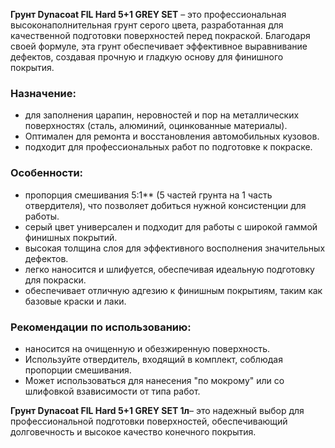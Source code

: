 **Грунт Dynacoat FIL Hard 5+1 GREY SET** – это профессиональная высоконаполнительная грунт серого цвета, разработанная для качественной подготовки поверхностей перед покраской. Благодаря своей формуле, эта грунт обеспечивает эффективное выравнивание дефектов, создавая прочную и гладкую основу для финишного покрытия.

### Назначение:

- для заполнения царапин, неровностей и пор на металлических поверхностях (сталь, алюминий, оцинкованные материалы).
- Оптимален для ремонта и восстановления автомобильных кузовов.
- подходит для профессиональных работ по подготовке к покраске.

### Особенности:

- пропорция смешивания 5:1\*\* (5 частей грунта на 1 часть отвердителя), что позволяет добиться нужной консистенции для работы.
- серый цвет универсален и подходит для работы с широкой гаммой финишных покрытий.
- высокая толщина слоя для эффективного восполнения значительных дефектов.
- легко наносится и шлифуется, обеспечивая идеальную подготовку для покраски.
- обеспечивает отличную адгезию к финишным покрытиям, таким как базовые краски и лаки.

### Рекомендации по использованию:

- наносится на очищенную и обезжиренную поверхность.
- Используйте отвердитель, входящий в комплект, соблюдая пропорции смешивания.
- Может использоваться для нанесения "по мокрому" или со шлифовкой в ​​зависимости от типа работ.

**Грунт Dynacoat FIL Hard 5+1 GREY SET 1л**– это надежный выбор для профессиональной подготовки поверхностей, обеспечивающий долговечность и высокое качество конечного покрытия.
